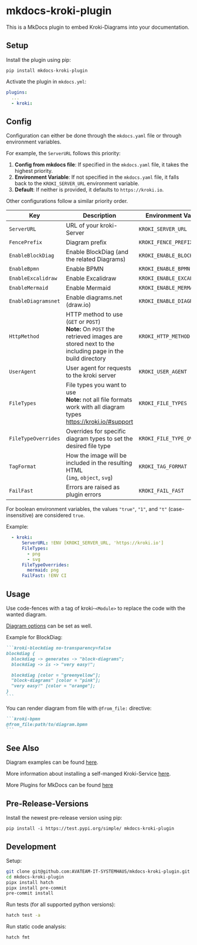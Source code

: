 # mkdocs-kroki-plugin

This is a MkDocs plugin to embed Kroki-Diagrams into your documentation.

## Setup

Install the plugin using pip:

`pip install mkdocs-kroki-plugin`

Activate the plugin in `mkdocs.yml`:

```yaml
plugins:
  ...
  - kroki:
```

## Config

Configuration can either be done through the `mkdocs.yaml` file or through environment variables.

For example, the `ServerURL` follows this priority:
1. **Config from mkdocs file**: If specified in the `mkdocs.yaml` file, it takes the highest priority.
2. **Environment Variable**: If not specified in the `mkdocs.yaml` file, it falls back to the `KROKI_SERVER_URL` environment variable.
3. **Default**: If neither is provided, it defaults to `https://kroki.io`.

Other configurations follow a similar priority order.

| Key | Description | Environment Variable | Default |
|---|---|---|---|
| `ServerURL` | URL of your kroki-Server | `KROKI_SERVER_URL` | `https://kroki.io` |
| `FencePrefix` | Diagram prefix | `KROKI_FENCE_PREFIX` | `kroki-` |
| `EnableBlockDiag` | Enable BlockDiag (and the related Diagrams) | `KROKI_ENABLE_BLOCKDIAG` | `true` |
| `EnableBpmn` | Enable BPMN | `KROKI_ENABLE_BPMN` | `true` |
| `EnableExcalidraw` | Enable Excalidraw | `KROKI_ENABLE_EXCALIDRAW` | `true` |
| `EnableMermaid` | Enable Mermaid | `KROKI_ENABLE_MERMAID` | `true` |
| `EnableDiagramsnet` | Enable diagrams.net (draw.io) | `KROKI_ENABLE_DIAGRAMSNET` | `false` |
| `HttpMethod` | HTTP method to use (`GET` or `POST`)<br>__Note:__ On `POST` the retrieved images are stored next to the including page in the build directory | `KROKI_HTTP_METHOD` | `GET` |
| `UserAgent` | User agent for requests to the kroki server | `KROKI_USER_AGENT` | `kroki.plugin/<version>` |
| `FileTypes` | File types you want to use<br>__Note:__ not all file formats work with all diagram types <https://kroki.io/#support> | `KROKI_FILE_TYPES` | `[svg]` |
| `FileTypeOverrides` | Overrides for specific diagram types to set the desired file type | `KROKI_FILE_TYPE_OVERRIDES` | empty |
| `TagFormat` | How the image will be included in the resulting HTML<br>(`img`, `object`, `svg`) | `KROKI_TAG_FORMAT` | `img` |
| `FailFast` | Errors are raised as plugin errors | `KROKI_FAIL_FAST` | `false` |

For boolean environment variables, the values `"true"`, `"1"`, and `"t"` (case-insensitive) are considered `true`.

Example:
```yaml
  - kroki:
      ServerURL: !ENV [KROKI_SERVER_URL, 'https://kroki.io']
      FileTypes:
        - png
        - svg
      FileTypeOverrides:
        mermaid: png
      FailFast: !ENV CI
```

## Usage

Use code-fences with a tag of kroki-`<Module>` to replace the code with the wanted diagram.

[Diagram options](https://docs.kroki.io/kroki/setup/diagram-options/) can be set as well.

Example for BlockDiag:

````markdown
```kroki-blockdiag no-transparency=false
blockdiag {
  blockdiag -> generates -> "block-diagrams";
  blockdiag -> is -> "very easy!";

  blockdiag [color = "greenyellow"];
  "block-diagrams" [color = "pink"];
  "very easy!" [color = "orange"];
}
```
````

You can render diagram from file with `@from_file:` directive:

````markdown
```kroki-bpmn
@from_file:path/to/diagram.bpmn
```
````

## See Also

Diagram examples can be found [here](https://kroki.io/examples.html).

More information about installing a self-manged Kroki-Service [here](https://docs.kroki.io/kroki/setup/install/).

More Plugins for MkDocs can be found [here](http://www.mkdocs.org/user-guide/plugins/)

## Pre-Release-Versions

Install the newest pre-release version using pip:

`pip install -i https://test.pypi.org/simple/ mkdocs-kroki-plugin`


## Development

Setup:

```sh
git clone git@github.com:AVATEAM-IT-SYSTEMHAUS/mkdocs-kroki-plugin.git
cd mkdocs-kroki-plugin
pipx install hatch
pipx install pre-commit
pre-commit install
```

Run tests (for all supported python versions):

```sh
hatch test -a
```

Run static code analysis:

```sh
hatch fmt
```
